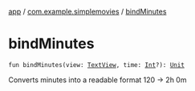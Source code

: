 [app](../index.md) / [com.example.simplemovies](index.md) / [bindMinutes](./bind-minutes.md)

# bindMinutes

`fun bindMinutes(view: `[`TextView`](https://developer.android.com/reference/android/widget/TextView.html)`, time: `[`Int`](https://kotlinlang.org/api/latest/jvm/stdlib/kotlin/-int/index.html)`?): `[`Unit`](https://kotlinlang.org/api/latest/jvm/stdlib/kotlin/-unit/index.html)

Converts minutes into a readable format 120 -&gt; 2h 0m

